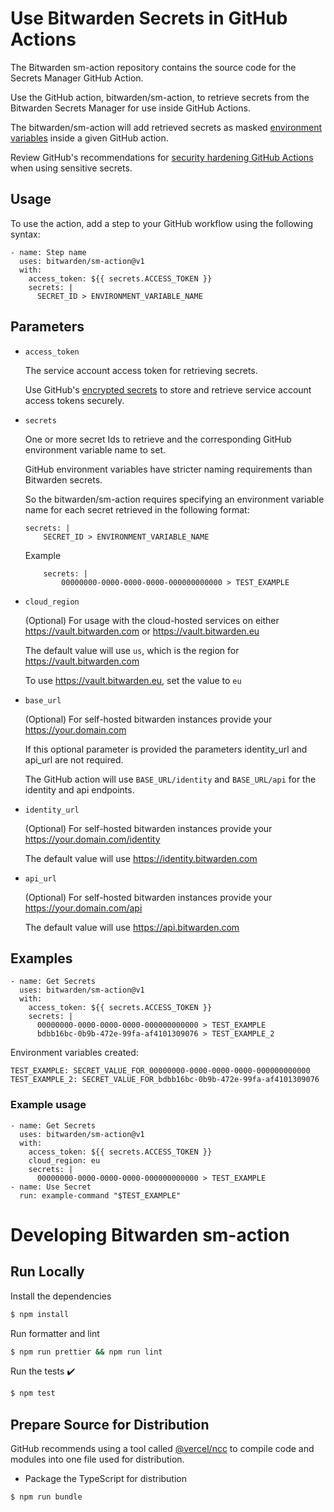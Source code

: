 # Use Bitwarden Secrets in GitHub Actions

The Bitwarden sm-action repository contains the source code for the Secrets Manager GitHub Action.

Use the GitHub action, bitwarden/sm-action, to retrieve secrets from the Bitwarden Secrets Manager for use inside GitHub Actions.

The bitwarden/sm-action will add retrieved secrets as masked [environment variables](https://docs.github.com/en/actions/learn-github-actions/environment-variables) inside a given GitHub action.

Review GitHub's recommendations for [security hardening GitHub Actions](https://docs.github.com/en/actions/security-guides/security-hardening-for-github-actions) when using sensitive secrets.

## Usage

To use the action, add a step to your GitHub workflow using the following syntax:

```
- name: Step name
  uses: bitwarden/sm-action@v1
  with:
    access_token: ${{ secrets.ACCESS_TOKEN }}
    secrets: |
      SECRET_ID > ENVIRONMENT_VARIABLE_NAME
```

## Parameters

- `access_token`

  The service account access token for retrieving secrets.

  Use GitHub's [encrypted secrets](https://docs.github.com/en/actions/security-guides/encrypted-secrets) to store and retrieve service account access tokens securely.

- `secrets`

  One or more secret Ids to retrieve and the corresponding GitHub environment variable name to set.

  GitHub environment variables have stricter naming requirements than Bitwarden secrets.

  So the bitwarden/sm-action requires specifying an environment variable name for each secret retrieved in the following format:

  ```
  secrets: |
      SECRET_ID > ENVIRONMENT_VARIABLE_NAME
  ```

  Example

  ```
      secrets: |
          00000000-0000-0000-0000-000000000000 > TEST_EXAMPLE
  ```

- `cloud_region`

  (Optional) For usage with the cloud-hosted services on either https://vault.bitwarden.com or https://vault.bitwarden.eu

  The default value will use `us`, which is the region for https://vault.bitwarden.com

  To use https://vault.bitwarden.eu, set the value to `eu`

- `base_url`

  (Optional) For self-hosted bitwarden instances provide your https://your.domain.com

  If this optional parameter is provided the parameters identity_url and api_url are not required.

  The GitHub action will use `BASE_URL/identity` and `BASE_URL/api` for the identity and api endpoints.

- `identity_url`

  (Optional) For self-hosted bitwarden instances provide your https://your.domain.com/identity

  The default value will use https://identity.bitwarden.com

- `api_url`

  (Optional) For self-hosted bitwarden instances provide your https://your.domain.com/api

  The default value will use https://api.bitwarden.com

## Examples

```
- name: Get Secrets
  uses: bitwarden/sm-action@v1
  with:
    access_token: ${{ secrets.ACCESS_TOKEN }}
    secrets: |
      00000000-0000-0000-0000-000000000000 > TEST_EXAMPLE
      bdbb16bc-0b9b-472e-99fa-af4101309076 > TEST_EXAMPLE_2
```

Environment variables created:

```
TEST_EXAMPLE: SECRET_VALUE_FOR_00000000-0000-0000-0000-000000000000
TEST_EXAMPLE_2: SECRET_VALUE_FOR_bdbb16bc-0b9b-472e-99fa-af4101309076
```

### Example usage

```
- name: Get Secrets
  uses: bitwarden/sm-action@v1
  with:
    access_token: ${{ secrets.ACCESS_TOKEN }}
    cloud_region: eu
    secrets: |
      00000000-0000-0000-0000-000000000000 > TEST_EXAMPLE
- name: Use Secret
  run: example-command "$TEST_EXAMPLE"
```

# Developing Bitwarden sm-action

## Run Locally

Install the dependencies

```bash
$ npm install
```

Run formatter and lint

```bash
$ npm run prettier && npm run lint
```

Run the tests :heavy_check_mark:

```bash
$ npm test
```

## Prepare Source for Distribution

GitHub recommends using a tool called [@vercel/ncc](https://github.com/vercel/ncc) to compile code and modules into one file used for distribution.

- Package the TypeScript for distribution

```bash
$ npm run bundle
```
